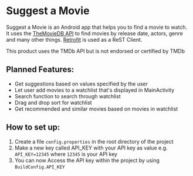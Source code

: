 # Suggest a Movie

Suggest a Movie is an Android app that helps you to find a movie to watch. It uses the [TheMovieDB API](https://www.themoviedb.org/documentation/api) to find movies by release date, actors, genre and many other things. [Retrofit](https://square.github.io/retrofit/) is used as a ReST Client.

This product uses the TMDb API but is not endorsed or certified by TMDb

## Planned Features:
- Get suggestions based on values specified by the user
- Let user add movies to a watchlist that's displayed in MainActivity
- Search function to search through watchlist
- Drag and drop sort for watchlist
- Get recommended and similar movies based on movies in watchlist

## How to set up:
1. Create a file `config.properties` in the root directory of the project
2. Make a new key called API_KEY with your API key as value e.g. `API_KEY=12345` where `12345` is your API key
3. You can now Access the API key within the project by using `BuildConfig.API_KEY`
